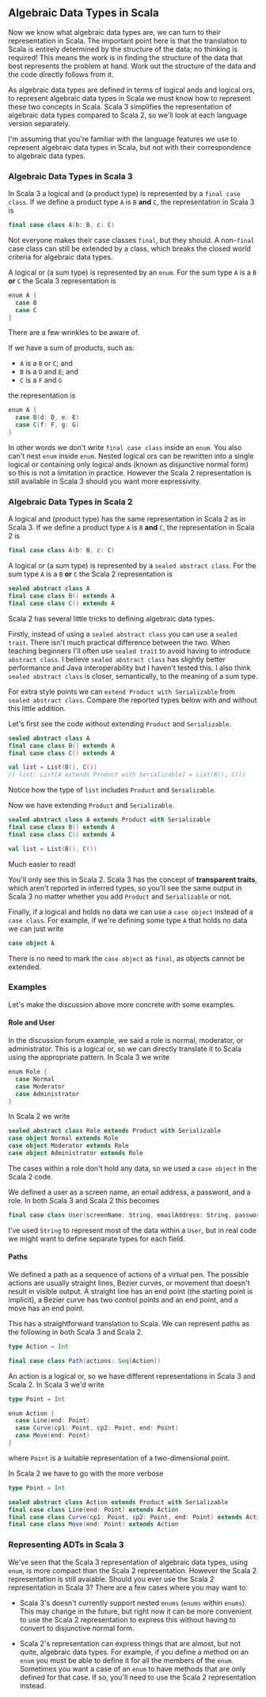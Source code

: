## Algebraic Data Types in Scala 

Now we know what algebraic data types are, we can turn to their representation in Scala. The important point here is that the translation to Scala is entirely determined by the structure of the data; no thinking is required! This means the work is in finding the structure of the data that best represents the problem at hand. Work out the structure of the data and the code directly follows from it.

As algebraic data types are defined in terms of logical ands and logical ors, to represent algebraic data types in Scala we must know how to represent these two concepts in Scala. Scala 3 simplifies the representation of algebraic data types compared to Scala 2, so we'll look at each language version separately.

I'm assuming that you're familiar with the language features we use to represent algebraic data types in Scala, but not with their correspondence to algebraic data types.


### Algebraic Data Types in Scala 3

In Scala 3 a logical and (a product type) is represented by a `final case class`. If we define a product type `A` is `B` **and** `C`, the representation in Scala 3 is

```scala
final case class A(b: B, c: C)
```

Not everyone makes their case classes `final`, but they should. A non-`final` case class can still be extended by a class, which breaks the closed world criteria for algebraic data types.


A logical or (a sum type) is represented by an `enum`. For the sum type `A` is a `B` **or** `C` the Scala 3 representation is

```scala
enum A {
  case B
  case C
}
```

There are a few wrinkles to be aware of. 

If we have a sum of products, such as:

- `A` is a `B` or `C`; and
- `B` is a `D` and `E`; and
- `C` is a `F` and `G`

the representation is

```scala
enum A {
  case B(d: D, e: E)
  case C(f: F, g: G)
}
```

In other words we don't write `final case class` inside an `enum`. You also can't nest `enum` inside `enum`. Nested logical ors  can be rewritten into a single logical or containing only logical ands (known as disjunctive normal form) so this is not a limitation in practice. However the Scala 2 representation is still available in Scala 3 should you want more expressivity.


### Algebraic Data Types in Scala 2

A logical and (product type) has the same representation in Scala 2 as in Scala 3. If we define a product type `A` is `B` **and** `C`, the representation in Scala 2 is

```scala
final case class A(b: B, c: C)
```

A logical or (a sum type) is represented by a `sealed abstract class`.  For the sum type `A` is a `B` **or** `C` the Scala 2 representation is

```scala
sealed abstract class A
final case class B() extends A
final case class C() extends A
```

Scala 2 has several little tricks to defining algebraic data types.

Firstly, instead of using a `sealed abstract class` you can use a `sealed trait`. There isn't much practical difference between the two. When teaching beginners I'll often use `sealed trait` to avoid having to introduce `abstract class`. I believe `sealed abstract class` has slightly better performance and Java interoperability but I haven't tested this. I also think `sealed abstract class` is closer, semantically, to the meaning of a sum type.

For extra style points we can `extend Product with Serializable` from `sealed abstract class`. Compare the reported types below with and without this little addition.

Let's first see the code without extending `Product` and `Serializable`.

```scala mdoc:silent
sealed abstract class A
final case class B() extends A
final case class C() extends A
```

```scala mdoc:silent
val list = List(B(), C())
// list: List[A extends Product with Serializable] = List(B(), C())
```

Notice how the type of `list` includes `Product` and `Serializable`. 

Now we have extending `Product` and `Serializable`.

```scala mdoc:reset:silent
sealed abstract class A extends Product with Serializable
final case class B() extends A
final case class C() extends A
```
   
```scala mdoc
val list = List(B(), C())
```

Much easier to read!

You'll only see this in Scala 2. Scala 3 has the concept of **transparent traits**, which aren't reported in inferred types, so you'll see the same output in Scala 3 no matter whether you add `Product` and `Serializable` or not.

Finally, if a logical and holds no data we can use a `case object` instead of a `case class`. For example, if we're defining some type `A` that holds no data we can just write

```scala mdoc:silent
case object A
```

There is no need to mark the `case object` as `final`, as objects cannot be extended.


### Examples

Let's make the discussion above more concrete with some examples.


#### Role and User

In the discussion forum example, we said a role is normal, moderator, or administrator. This is a logical or, so we can directly translate it to Scala using the appropriate pattern. In Scala 3 we write

```scala mdoc:silent
enum Role {
  case Normal
  case Moderator
  case Administrator
}
```

In Scala 2 we write

```scala mdoc:reset:silent
sealed abstract class Role extends Product with Serializable
case object Normal extends Role
case object Moderator extends Role
case object Administrator extends Role
```

The cases within a role don't hold any data, so we used a `case object` in the Scala 2 code.

We defined a user as a screen name, an email address, a password, and a role. In both Scala 3 and Scala 2 this becomes

```scala mdoc:silent
final case class User(screenName: String, emailAddress: String, password: String, role: Role)
```

I've used `String` to represent most of the data within a `User`, but in real code we might want to define separate types for each field.


#### Paths

We defined a path as a sequence of actions of a virtual pen. The possible actions are usually straight lines, Bezier curves, or movement that doesn't result in visible output. A straight line has an end point (the starting point is implicit), a Bezier curve has two control points and an end point, and a move has an end point. 


This has a straightforward translation to Scala. We can represent paths as the following in both Scala 3 and Scala 2.

```scala mdoc:invisible
type Action = Int
```
```scala mdoc:silent
final case class Path(actions: Seq[Action])
```

An action is a logical or, so we have different representations in Scala 3 and Scala 2. In Scala 3 we'd write

```scala mdoc:reset:invisible
type Point = Int
```
```scala mdoc:silent
enum Action {
  case Line(end: Point)
  case Curve(cp1: Point, cp2: Point, end: Point)
  case Move(end: Point)
}
```

where `Point` is a suitable representation of a two-dimensional point.

In Scala 2 we have to go with the more verbose

```scala mdoc:reset:invisible
type Point = Int
```
```scala mdoc:silent
sealed abstract class Action extends Product with Serializable 
final case class Line(end: Point) extends Action
final case class Curve(cp1: Point, cp2: Point, end: Point) extends Action
final case class Move(end: Point) extends Action
```


### Representing ADTs in Scala 3

We've seen that the Scala 3 representation of algebraic data types, using `enum`, is more compact than the Scala 2 representation. However the Scala 2 representation is still avaiable. Should you ever use the Scala 2 representation in Scala 3? There are a few cases where you may want to:

- Scala 3's doesn't currently support nested `enums` (`enums` within `enums`). This may change in the future, but right now it can be more convenient to use the Scala 2 representation to express this without having to convert to disjunctive normal form.

- Scala 2's representation can express things that are almost, but not quite, algebraic data types. For example, if you define a method on an `enum` you must be able to define it for all the members of the `enum`. Sometimes you want a case of an `enum` to have methods that are only defined for that case. If so, you'll need to use the Scala 2 representation instead. 
